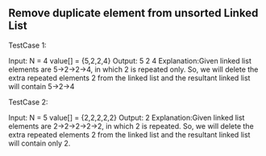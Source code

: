 Remove duplicate element from unsorted Linked List
-------------------------------------------------
TestCase 1:

Input:
N = 4
value[] = {5,2,2,4}
Output: 5 2 4
Explanation:Given linked list elements are
5->2->2->4, in which 2 is repeated only.
So, we will delete the extra repeated
elements 2 from the linked list and the
resultant linked list will contain 5->2->4

TestCase 2:

Input:
N = 5
value[] = {2,2,2,2,2}
Output: 2
Explanation:Given linked list elements are
2->2->2->2->2, in which 2 is repeated. So,
we will delete the extra repeated elements
2 from the linked list and the resultant
linked list will contain only 2.
